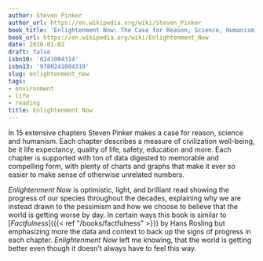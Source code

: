 ```yaml
---
author: Steven Pinker
author_url: https://en.wikipedia.org/wiki/Steven_Pinker
book_title: 'Enlightenment Now: The Case for Reason, Science, Humanism, and Progress'
book_url: https://en.wikipedia.org/wiki/Enlightenment_Now
date: 2020-01-02
draft: false
isbn10: '0241004314'
isbn13: '9780241004319'
slug: enlightenment_now
tags:
- environment
- life
- reading
title: Enlightenment Now
---
```


In 15 extensive chapters Steven Pinker makes a case for reason, science and humanism.
Each chapter describes a measure of civilization well-being, be it life expectancy,
quality of life, safety, education and more. Each chapter is supported with ton of data
digested to memorable and compelling form, with plenty of charts and graphs that make
it ever so easier to make sense of otherwise unrelated numbers.

_Enlightenment Now_ is optimistic, light, and brilliant read showing the progress of our species
throughout the decades, explaining why we are instead drawn to the pessimism and how
we choose to believe that the world is getting worse by day. In certain ways this book
is similar to [_Factfulness_]({{< ref "/books/factfulness" >}}) by Hans Rosling but emphasizing more
the data and context to back up the signs of progress in each chapter. _Enlightenment Now_
left me knowing, that the world is getting better even though it doesn't always have to feel
this way.

